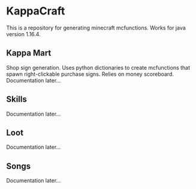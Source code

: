 # KappaCraft
This is a repository for generating minecraft mcfunctions. Works for java version 1.16.4.

## Kappa Mart
Shop sign generation. Uses python dictionaries to create mcfunctions that spawn right-clickable purchase signs. Relies on money scoreboard. 
Documentation later...

## Skills
Documentation later...

## Loot
Documentation later...

## Songs
Documentation later...
